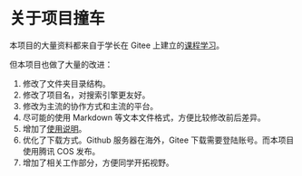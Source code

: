 # 关于项目撞车

本项目的大量资料都来自于学长在 Gitee 上建立的[课程学习](https://gitee.com/classmatezhu/course-learning)。

但本项目也做了大量的改进：
1. 修改了文件夹目录结构。
2. 修改了项目名，对搜索引擎更友好。
3. 修改为主流的协作方式和主流的平台。
4. 尽可能的使用 Markdown 等文本文件格式，方便比较修改前后差异。
5. 增加了[使用说明](./使用说明.md)。
6. 优化了下载方式。Github 服务器在海外，Gitee 下载需要登陆账号。而本项目使用腾讯 COS 发布。
7. 增加了相关工作部分，方便同学开拓视野。
